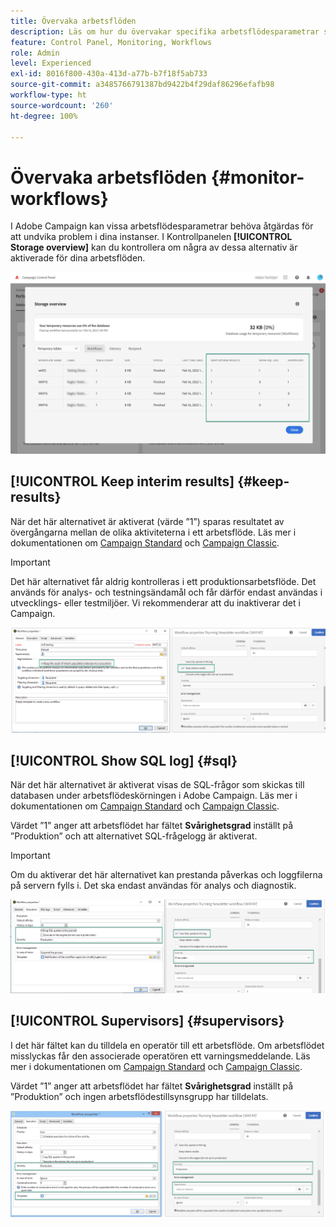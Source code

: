 ```yaml
---
title: Övervaka arbetsflöden
description: Läs om hur du övervakar specifika arbetsflödesparametrar som kan behöva åtgärdas för att undvika problem i dina instanser.
feature: Control Panel, Monitoring, Workflows
role: Admin
level: Experienced
exl-id: 8016f800-430a-413d-a77b-b7f18f5ab733
source-git-commit: a3485766791387bd9422b4f29daf86296efafb98
workflow-type: ht
source-wordcount: '260'
ht-degree: 100%

---
```


# Övervaka arbetsflöden {#monitor-workflows}

<!-- Clean paused and completed workflows

When [!DNL Adobe Campaign] workflows are paused or completed, they leave temporary tables on your instances database that consume space and can lead to performance issues.

Control Panel allows you to identify those workflows and clean the temporary resources generated on your instances.

>[!NOTE]
>
>Technically, this operation executes the **[!UICONTROL Database cleanup technical workflow]** that runs on your Campaign instance everyday (see [Campaign Standard](https://experienceleague.adobe.com/docs/campaign-standard/using/administrating/application-settings/technical-workflows.html#list-of-technical-workflows) and [Campaign Classic](https://experienceleague.adobe.com/docs/campaign-classic/using/monitoring-campaign-classic/data-processing/database-cleanup-workflow.html) documentation). 

To clean paused and completed workflows, follow these steps:

1. Navigate to the **[!UICONTROL Performance monitoring]** card.

1. In the **[!UICONTROL Databases]** tab, select the instance where you want to perform the operation.

1. Access the **[!UICONTROL Storage overview]** details, then filter the list on **[!UICONTROL Temporary tables]**. Learn more on **[!UICONTROL Storage overview]** in [this page](database-storage-overview.md).

    ![](assets/wkf-monitoring-filter.png)

1. All temporary tables generated on your instances by workflows and deliveries display. Click the **[!UICONTROL Clean now]** button to delete the resources generated by paused and completed workflows.

    ![](assets/wkf-monitoring-clean.png)

1. Once the operation is confirmed, you can track the estimated remaining time in the **[!UICONTROL Storage overview]** list.

    ![](assets/wkf-monitoring-in-progress.png)

Monitor workflow parameters -->

I Adobe Campaign kan vissa arbetsflödesparametrar behöva åtgärdas för att undvika problem i dina instanser. I Kontrollpanelen **[!UICONTROL Storage overview]** kan du kontrollera om några av dessa alternativ är aktiverade för dina arbetsflöden.

![](assets/wkf-monitoring-parameters.png)

## **[!UICONTROL Keep interim results]** {#keep-results}

När det här alternativet är aktiverat (värde ”1”) sparas resultatet av övergångarna mellan de olika aktiviteterna i ett arbetsflöde. Läs mer i dokumentationen om [Campaign Standard](https://experienceleague.adobe.com/docs/campaign-standard/using/managing-processes-and-data/executing-a-workflow/managing-execution-options.html?lang=sv) och [Campaign Classic](https://experienceleague.adobe.com/docs/campaign-classic/using/automating-with-workflows/introduction/workflow-best-practices.html?lang=sv#logs).

>[!IMPORTANT]
>
>Det här alternativet får aldrig kontrolleras i ett produktionsarbetsflöde. Det används för analys- och testningsändamål och får därför endast användas i utvecklings- eller testmiljöer. Vi rekommenderar att du inaktiverar det i Campaign.

![](assets/wkf-monitoring-keep.png)

## **[!UICONTROL Show SQL log]** {#sql}

När det här alternativet är aktiverat visas de SQL-frågor som skickas till databasen under arbetsflödeskörningen i Adobe Campaign. Läs mer i dokumentationen om [Campaign Standard](https://experienceleague.adobe.com/docs/campaign-standard/using/managing-processes-and-data/executing-a-workflow/managing-execution-options.html?lang=sv) och [Campaign Classic](https://experienceleague.adobe.com/docs/campaign-classic/using/automating-with-workflows/advanced-management/workflow-properties.html?lang=sv#execution).

Värdet ”1” anger att arbetsflödet har fältet **Svårighetsgrad** inställt på ”Produktion” och att alternativet SQL-frågelogg är aktiverat.

>[!IMPORTANT]
>
>Om du aktiverar det här alternativet kan prestanda påverkas och loggfilerna på servern fylls i. Det ska endast användas för analys och diagnostik.

![](assets/wkf-monitoring-sql.png)

## **[!UICONTROL Supervisors]** {#supervisors}

I det här fältet kan du tilldela en operatör till ett arbetsflöde. Om arbetsflödet misslyckas får den associerade operatören ett varningsmeddelande. Läs mer i dokumentationen om [Campaign Standard](https://experienceleague.adobe.com/docs/campaign-standard/using/managing-processes-and-data/executing-a-workflow/monitoring-workflow-execution.html?lang=sv#error-management) och [Campaign Classic](https://experienceleague.adobe.com/docs/campaign-classic/using/automating-with-workflows/advanced-management/workflow-properties.html?lang=sv#error-management).

Värdet ”1” anger att arbetsflödet har fältet **Svårighetsgrad** inställt på ”Produktion” och ingen arbetsflödestillsynsgrupp har tilldelats.

![](assets/wkf-monitoring-supervisors.png)
